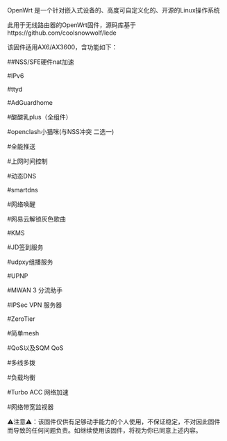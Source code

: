 OpenWrt 是一个针对嵌入式设备的、高度可自定义化的、开源的Linux操作系统

此用于无线路由器的OpenWrt固件，源码库基于https://github.com/coolsnowwolf/lede

该固件适用AX6/AX3600，含功能如下：

##NSS/SFE硬件nat加速

#IPv6

#ttyd

#AdGuardhome

#酸酸乳plus（全组件）

#openclash小猫咪(与NSS冲突 二选一)

#全能推送

#上网时间控制

#动态DNS

#smartdns

#网络唤醒

#网易云解锁灰色歌曲

#KMS

#JD签到服务

#udpxy组播服务

#UPNP

#MWAN 3 分流助手

#IPSec VPN 服务器

#ZeroTier

#简单mesh

#QoS以及SQM QoS

#多线多拨

#负载均衡

#Turbo ACC 网络加速

#网络带宽监视器

⚠注意⚠：该固件仅供有足够动手能力的个人使用，不保证稳定，不对因此固件而导致的任何问题负责。如继续使用该固件，将视为你已同意上述内容。

